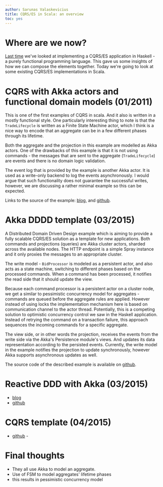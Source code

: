 ```yaml
---
author: Sarunas Valaskevicius
title: CQRS/ES in Scala: an overview
toc: yes
---
```


# Where are we now?

[Last time](/posts/cqrs-es-in-haskell/) we've looked at implementing a CQRS/ES application in Haskell - a purely functional programming language. This gave us some insights of how we can compose the elements together. Today we're going to look at some existing CQRS/ES implementations in Scala.


# CQRS with Akka actors and functional domain models (01/2011)

This is one of the first examples of CQRS in scala. And it also is written in a mostly functional style. One particularly interesting thing to note is that the `TradeLifecycle` is written as a Finite State Machine actor, which I think is a nice way to encode that an aggregate can be in a few different phases through its lifetime.

Both the aggregate and the projection in this example are modelled as Akka actors. One of the drawbacks of this example is that it is not using commands - the messages that are sent to the aggregate (`TradeLifecycle`) are events and there is no domain logic validation.

The event log that is provided by the example is another Akka actor. It is used as a write-only backend to log the events asynchronously. I would argue that such functionality does not guarantee the successful writes, however, we are discussing a rather minimal example so this can be expected.

Links to the source of the example: [blog](http://debasishg.blogspot.co.uk/2011/01/cqrs-with-akka-actors-and-functional.html), and [github](https://github.com/debasishg/cqrs-akka).

# Akka DDDD template (03/2015)

A Distributed Domain Driven Design example which is aiming to provide a fully scalable CQRS/ES solution as a template for new applications. Both commands and projections (queries) are Akka cluster actors, sharded across the available nodes. The HTTP endpoint is a simple Spray instance and it only proxies the messages to an appropriate cluster.

The write model - `BidProcessor` is modeled as a persistent actor, and also acts as a state machine, switching to different phases based on the processed commands. When a command has been processed, it notifies the read side that it should update the view.

Because each command processor is a persistent actor on a cluster node, we get a similar to pessimistic concurrency model for aggregates - commands are queued before the aggregate rules are applied. However instead of using locks the implementation mechanism here is based on communication channel to the actor thread. Potentially, this is a competing solution to optimistic concurrency control we saw in the Haskell application. Instead of retrying the command on a transaction failure, this approach sequences the incoming commands for a specific aggregate.

The view side, or in other words the projection, receives the events from the write side via the Akka's Persistence module's views. And updates its data representation according to the persisted events. Currently, the write model in the example notifies the projection to update synchronously, however Akka supports asynchronous updates as well.

The source code of the described example is available on [github](https://github.com/boldradius/akka-dddd-template#master).

# Reactive DDD with Akka (03/2015)

- [blog](http://pkaczor.blogspot.co.uk/2014/04/reactive-ddd-with-akka.html)
- [github](https://github.com/pawelkaczor/ddd-leaven-akka-v2)

# CQRS template (04/2015)

- [github](https://github.com/jgordijn/cqrs_template) -

# Final thoughts
- They all use Akka to model an aggregate.
- Use of FSM to model aggregates' lifetime phases
- this results in pessimistic concurrency model
